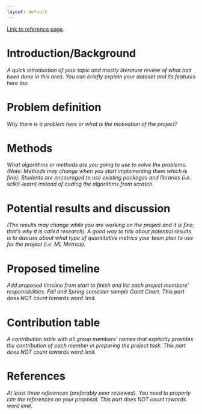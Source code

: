 ```yaml
---
layout: default
---
```


[Link to reference page](./reference.html).

# Introduction/Background

_A quick introduction of your topic and mostly literature review of what has been done in this area. You can briefly explain your dataset and its features here too._

# Problem definition
_Why there is a problem here or what is the motivation of the project?_

# Methods
_What algorithms or methods are you going to use to solve the problems. (Note: Methods may change when you start implementing them which is fine). Students are encouraged to use existing packages and libraries (i.e. scikit-learn) instead of coding the algorithms from scratch._

# Potential results and discussion
_(The results may change while you are working on the project and it is fine; that’s why it is called research). A good way to talk about potential results is to discuss about what type of quantitative metrics your team plan to use for the project (i.e. ML Metrics)._

# Proposed timeline
_Add proposed timeline from start to finish and list each project members’ responsibilities. Fall and Spring semester sample Gantt Chart. This part does NOT count towards word limit._

# Contribution table
_A contribution table with all group members’ names that explicitly provides the contribution of each member in preparing the project task. This part does NOT count towards word limit._

# References
_At least three references (preferably peer reviewed). You need to properly cite the references on your proposal. This part does NOT count towards word limit._